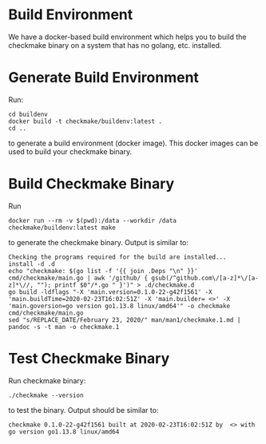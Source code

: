 # Build Environment
We have a docker-based build environment which helps you to build the checkmake binary on a system that has no golang, etc. installed.

# Generate Build Environment
Run:
```
cd buildenv
docker build -t checkmake/buildenv:latest .
cd ..
```
to generate a build environment (docker image). This docker images can be used to build your checkmake binary. 

# Build Checkmake Binary
Run 
```
docker run --rm -v $(pwd):/data --workdir /data checkmake/buildenv:latest make
```
to generate the checkmake binary.
Output is similar to:
```
Checking the programs required for the build are installed...
install -d .d
echo "checkmake: $(go list -f '{{ join .Deps "\n" }}' cmd/checkmake/main.go | awk '/github/ { gsub(/^github.com\/[a-z]*\/[a-z]*\//, ""); printf $0"/*.go " }')" > .d/checkmake.d
go build -ldflags "-X 'main.version=0.1.0-22-g42f1561' -X 'main.buildTime=2020-02-23T16:02:51Z' -X 'main.builder= <>' -X 'main.goversion=go version go1.13.8 linux/amd64'" -o checkmake cmd/checkmake/main.go
sed "s/REPLACE_DATE/February 23, 2020/" man/man1/checkmake.1.md | pandoc -s -t man -o checkmake.1
```

# Test Checkmake Binary
Run checkmake binary:
```
./checkmake --version
```
to test the binary. Output should be similar to:
```
checkmake 0.1.0-22-g42f1561 built at 2020-02-23T16:02:51Z by  <> with go version go1.13.8 linux/amd64
```